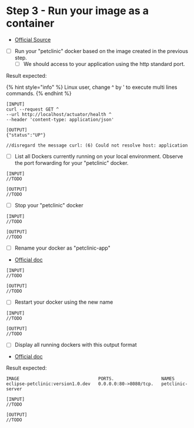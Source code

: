 # Step 3 - Run your image as a container

* [Official Source](https://docs.docker.com/language/java/run-containers/)

- [ ] Run your "petclinic" docker based on the image created in the previous step.
  * [ ] We should access to your application using the http standard port.

Result expected:

{% hint style="info" %}
Linux user, change ^ by ' to execute multi lines commands.
{% endhint %}

```
[INPUT]
curl --request GET ^
--url http://localhost/actuator/health ^
--header 'content-type: application/json'

[OUTPUT]
{"status":"UP"}

//disregard the message curl: (6) Could not resolve host: application
```

* [ ] List all Dockers currently running on your local environment. Observe the port forwarding for your "petclinic" docker.

```
[INPUT]
//TODO

[OUTPUT]
//TODO

```

* [ ] Stop your "petclinic" docker

```
[INPUT]
//TODO

[OUTPUT]
//TODO
```

* [ ] Rename your docker as "petclinic-app"

- [Official doc](https://docs.docker.com/engine/reference/commandline/rename/)

```
[INPUT]
//TODO

[OUTPUT]
//TODO
```

* [ ] Restart your docker using the new name

```
[INPUT]
//TODO

[OUTPUT]
//TODO
```

* [ ] Display all running dockers with this output format

- [Official doc](https://docs.docker.com/config/formatting/)

Result expected:

```
IMAGE                              PORTS.                  NAMES
eclipse-petclinic:version1.0.dev   0.0.0.0:80->8080/tcp.   petclinic-server
```

```
[INPUT]
//TODO

[OUTPUT]
//TODO
```

